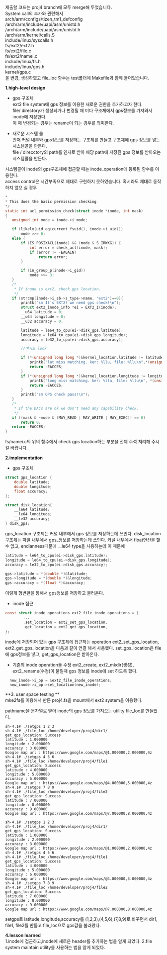 제출할 코드는 proj4 branch에 모두 merge해 두었습니다.  
System call의 추가와 관련해서   
arch/arm/configs/tizen_tm1_defconfig  
/arch/arm/include/uapi/asm/unistd.h  
/arch/arm/include/uapi/asm/unistd.h  
/arch/arm/kernel/calls.S  
include/linux/syscalls.h  
fs/ext2/ext2.h  
fs/ext2/file.c  
fs/ext2/namei.c  
include/linux/fs.h  
include/linux/gps.h  
kernel/gps.c  
을 변경, 생성하였고 file_loc 함수는 test폴더에 Makefile과 함께 들어있습니다.  

**1.high-level design**  
* gps 구조체  
ext2 file system에 gps 정보를 이용한 새로운 권한을 추가하고자 한다.  
file/ directory가 생성되거나 변경될 때 미다 구조체에서 gps정보를 가져와서 inode에 저장한다.  
이 때 변경되는 경우는 rename이 되는 경우를 의미한다.  

* 새로운 시스템 콜  
먼저 커널 내부와 gps정보를 저장하는 구조체를 만들고 구조체에 gps 정보를 넣는 시스템콜을 만든다.  
file / direcctory의 path를 인자로 받아 해당 path에 저장된 gps 정보를 받아오는 시스템콜을 만든다.   

시스템콜이 inode의 gps구조체에 접근할 때는 inode_operation에 등록된 함수를 이용한다.  
access control은 시간부족으로 제대로 구현하지 못하였습니다. 
혹시라도 제대로 동작하지 않으 실 경우 
 ```c
 *
 * This does the basic permission checking
 */
static int acl_permission_check(struct inode *inode, int mask)
{
	unsigned int mode = inode->i_mode;

	if (likely(uid_eq(current_fsuid(), inode->i_uid)))
		mode >>= 6;
	else {
		if (IS_POSIXACL(inode) && (mode & S_IRWXG)) {
			int error = check_acl(inode, mask);
			if (error != -EAGAIN)
				return error;
		}

		if (in_group_p(inode->i_gid))
			mode >>= 3;
	}
	/*
	 * If inode is ext2, check gps location.
	 */
	if (strcmp(inode->i_sb->s_type->name, "ext2")==0){
		printk("sm It's EXT2! we need gps check!\n");
		struct ext2_inode_info *ei = EXT2_I(inode);
		__u64 latitude = 0;
		__u64 longitude = 0;
		__u32 accuracy = 0;

		latitude = le64_to_cpu(ei->disk_gps.latitude);
		longitude = le64_to_cpu(ei->disk_gps.longitude);
		accuracy = le32_to_cpu(ei->disk_gps.accuracy);

		//여기도 lock

		if (*(unsigned long long *)&kernel_location.latitude != latitude){
			printk("lat miss matching. ker: %llu, file: %llu\n",*(unsigned long long *)&kernel_location.latitude,latitude);
			return -EACCES;
		}
		if (*(unsigned long long *)&kernel_location.longitude != longitude){
			printk("long miss matching. ker: %llu, file: %llu\n", *(unsigned long long *)&kernel_location.longitude, longitude);
			return -EACCES;
		}
		printk("sm GPS check pass!\n");
	}
	/*
	 * If the DACs are ok we don't need any capability check.
	 */
	if ((mask & ~mode & (MAY_READ | MAY_WRITE | MAY_EXEC)) == 0)
		return 0;
	return -EACCES;
}
```
fs/namei.c의 위의 함수에서 check gps location하는 부분을 전체 주석 처리해 주시길 바랍니다.

**2.implementation**  
* gps 구조체  
```c
struct gps_location {
	double latitude;
	double longitude;
	float accuracy;
};

struct disk_location{
	__le64 latitude;	
	__le64 longitude;	
	__le32 accuracy;
} disk_gps;
```
gps_location 구조체는 커널 내부에서 gps 정보를 저장하는데 쓰인다. disk_location 구조체는 파일 내부에서 gps_정보를 저장하는데 쓰인다. 커널 내부에서 float연산을 할 수 없고, endianness때문에 __le64 type을 사용하는데 이 때문에
```c
latitude = le64_to_cpu(ei->disk_gps.latitude);
longitude = le64_to_cpu(ei->disk_gps.longitude);
accuracy = le32_to_cpu(ei->disk_gps.accuracy);

gps->latitude = *(double *)&latitude;
gps->longitude = *(double *)&longitude;
gps->accuracy = *(float *)&accuracy;	
```
이렇게 형변환을 통해서 gps정보를 저장하고 불러온다.  

* inode 접근  
```c
const struct inode_operations ext2_file_inode_operations = {
        ...
        .set_location = ext2_set_gps_location,
        .get_location = ext2_get_gps_location,
};
```
inode에 저장되어 있는 gps 구조체에 접근하는 operation ext2_set_gps_location, ext2_get_gps_location을 다음과 같이 연결 해서 사용했다. set_gps_location은 file에 gps정보를 넣고, get_gps_location은 받아온다.

* 기존의 inode operation들 수정
ext2_create, ext2_mkdir(생성), ext2_rename(수정)이 불릴때 gps 정보를 inode에 set 하도록 했다.
```c
  new_inode->i_op = &ext2_file_inode_operations;
  new_inode->i_op->set_location(new_inode);
```
**3. user space testing **  
mke2fs를 이용해서 만든 proj4.fs을 mount해서 ext2 system을 이용했다.

pathname을 문자열로 받아 inode의 gps 정보를 가져오는 utility file_loc를 만들었다.
```
sh-4.1# ./setgps 1 2 3
sh-4.1# ./file_loc /home/developer/proj4/dir1/
get_gps_location: Success
latitude : 1.000000
longitude : 2.000000
accuracy : 3.000000
Google map url : https://www.google.com/maps/@1.000000,2.000000,4z
sh-4.1# ./setgps 4 5 6
sh-4.1# ./file_loc /home/developer/proj4/file1
get_gps_location: Success
latitude : 4.000000
longitude : 5.000000
accuracy : 6.000000
Google map url : https://www.google.com/maps/@4.000000,5.000000,4z
sh-4.1# ./setgps 7 8 9                        
sh-4.1# ./file_loc /home/developer/proj4/file2
get_gps_location: Success
latitude : 7.000000
longitude : 8.000000
accuracy : 9.000000
Google map url : https://www.google.com/maps/@7.000000,8.000000,4z
```
```
sh-4.1# ./setgps 1 2 3
sh-4.1# ./file_loc /home/developer/proj4/dir1/
get_gps_location: Success
latitude : 1.000000
longitude : 2.000000
accuracy : 3.000000
Google map url : https://www.google.com/maps/@1.000000,2.000000,4z
sh-4.1# ./setgps 4 5 6
sh-4.1# ./file_loc /home/developer/proj4/file1
get_gps_location: Success
latitude : 4.000000
longitude : 5.000000
accuracy : 6.000000
Google map url : https://www.google.com/maps/@4.000000,5.000000,4z
sh-4.1# ./setgps 7 8 9                        
sh-4.1# ./file_loc /home/developer/proj4/file2
get_gps_location: Success
latitude : 7.000000
longitude : 8.000000
accuracy : 9.000000
Google map url : https://www.google.com/maps/@7.000000,8.000000,4z
```
setgps로 latitude,longitude,accuracy를 (1,2,3),(4,5,6),(7,8,9)로 바꾸면서
dir1, file1, file2를 만들고 
file_loc으로 gps값을 불러왔다.

**4.lesson learned**  
1.inode에 접근하고,inode에 새로운 header를 추가하는 법을 알게 되었다.
2.file system maintain utility를 사용하는 법을 알게 되었다.
